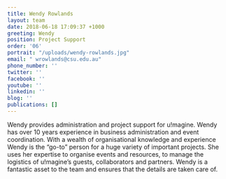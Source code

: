 ```yaml
---
title: Wendy Rowlands
layout: team
date: 2018-06-18 17:09:37 +1000
greeting: Wendy
position: Project Support
order: '06'
portrait: "/uploads/wendy-rowlands.jpg"
email: " wrowlands@csu.edu.au"
phone_number: ''
twitter: ''
facebook: ''
youtube: ''
linkedin: ''
blog: ''
publications: []
---
```

Wendy provides administration and project support for u!magine. Wendy has over 10 years experience in business administration and event coordination. With a wealth of organisational knowledge and experience Wendy is the “go-to” person for a huge variety of important projects. She uses her expertise to organise events and resources, to manage the logistics of u!magine’s guests, collaborators and partners. Wendy is a fantastic asset to the team and ensures that the details are taken care of.